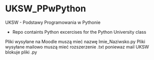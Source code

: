 # UKSW_PPwPython
UKSW - Podstawy Programowania w Pythonie
* Repo containts Python excercises for the Python University class

Pliki wysyłane na Moodle muszą mieć nazwę Imie_Naziwsko.py
Pliki wysyłane mailowo muszą mieć rozszerzenie .txt poniewaz mail UKSW blokuje pliki .py